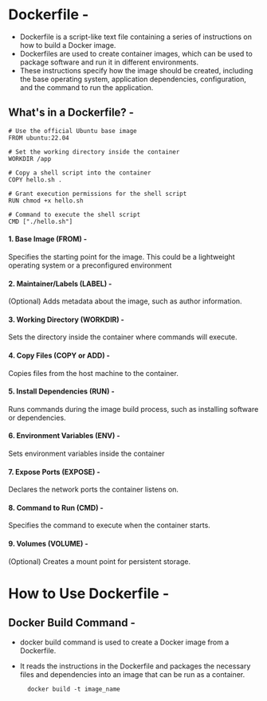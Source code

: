 # Dockerfile -
- Dockerfile is a script-like text file containing a series of instructions on how to build a Docker image.
- Dockerfiles are used to create container images, which can be used to package software and run it in different environments.
- These instructions specify how the image should be created, including the base operating system, application dependencies, configuration, and the command to run the application.

## What's in a Dockerfile? -
    # Use the official Ubuntu base image
    FROM ubuntu:22.04
    
    # Set the working directory inside the container
    WORKDIR /app
    
    # Copy a shell script into the container
    COPY hello.sh .
    
    # Grant execution permissions for the shell script
    RUN chmod +x hello.sh
    
    # Command to execute the shell script
    CMD ["./hello.sh"]

#### 1. Base Image (FROM) -
Specifies the starting point for the image. This could be a lightweight operating system or a preconfigured environment

#### 2. Maintainer/Labels (LABEL) -
(Optional) Adds metadata about the image, such as author information.

#### 3. Working Directory (WORKDIR) -
Sets the directory inside the container where commands will execute.

#### 4. Copy Files (COPY or ADD) -
Copies files from the host machine to the container.

#### 5. Install Dependencies (RUN) -
Runs commands during the image build process, such as installing software or dependencies.

#### 6. Environment Variables (ENV) -
Sets environment variables inside the container

#### 7. Expose Ports (EXPOSE) -
Declares the network ports the container listens on.

#### 8. Command to Run (CMD) -
Specifies the command to execute when the container starts.

#### 9. Volumes (VOLUME) -
(Optional) Creates a mount point for persistent storage.



# How to Use Dockerfile -
## Docker Build Command -
- docker build command is used to create a Docker image from a Dockerfile.
- It reads the instructions in the Dockerfile and packages the necessary files and dependencies into an image that can be run as a container.

        docker build -t image_name 










